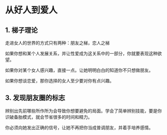 # 从好人到爱人

## 1. 梯子理论

走进女人的世界的方式只有两种：朋友之梯，恋人之梯

如果你想和某个人发展关系，并让性爱成为这关系中的一部分，你就要表现这种欲望。

如果你对某个女人感兴趣，直接一点。让她明明白白的知道你不只想做朋友。

如果你想谈恋爱，那你选择的女人至少要对你有点兴趣。

## 3. 发现朋友圈的标志

辨别出先前哪些所作所为会导致你想要避免的局面。学会了简单辨别技能，要是你识破备胎模式，就会节省很多的时间和精力。

你必须向她发出正确的信号，让她不再把你当成普调朋友，并着手培养感情。
